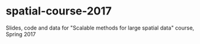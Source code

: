 # spatial-course-2017
Slides, code and data for "Scalable methods for large spatial data" course, Spring 2017
